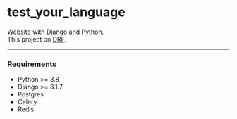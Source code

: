 # test_your_language
Website with Django and Python.  
This project on [DRF](https://github.com/azhvanko/test_your_language_drf/).  

---
### Requirements  
* Python >= 3.8
* Django >= 3.1.7
* Postgres
* Celery
* Redis  
